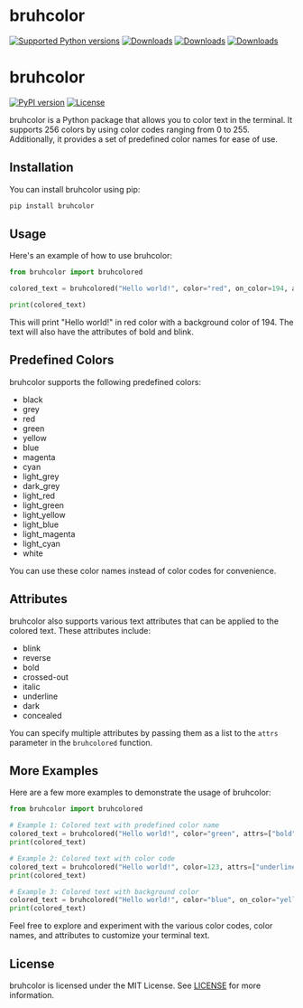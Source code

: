 # bruhcolor

[![Supported Python versions](https://img.shields.io/pypi/pyversions/termcolor.svg?logo=python&logoColor=FFE873)](https://pypi.org/project/bruhcolor/)
[![Downloads](https://static.pepy.tech/badge/bruhcolor)](https://pepy.tech/project/bruhcolor)
[![Downloads](https://static.pepy.tech/badge/bruhcolor/month)](https://pepy.tech/project/bruhcolor)
[![Downloads](https://static.pepy.tech/badge/bruhcolor/week)](https://pepy.tech/project/bruhcolor)
# bruhcolor

[![PyPI version](https://badge.fury.io/py/bruhcolor.svg)](https://badge.fury.io/py/bruhcolor)
[![License](https://img.shields.io/badge/license-MIT-blue.svg)](https://opensource.org/licenses/MIT)

bruhcolor is a Python package that allows you to color text in the terminal. It supports 256 colors by using color codes ranging from 0 to 255. Additionally, it provides a set of predefined color names for ease of use.

## Installation

You can install bruhcolor using pip:

```bash
pip install bruhcolor
```

## Usage

Here's an example of how to use bruhcolor:

```python
from bruhcolor import bruhcolored

colored_text = bruhcolored("Hello world!", color="red", on_color=194, attrs=["bold", "blink"])

print(colored_text)
```

This will print "Hello world!" in red color with a background color of 194. The text will also have the attributes of bold and blink.

## Predefined Colors

bruhcolor supports the following predefined colors:

- black
- grey
- red
- green
- yellow
- blue
- magenta
- cyan
- light_grey
- dark_grey
- light_red
- light_green
- light_yellow
- light_blue
- light_magenta
- light_cyan
- white

You can use these color names instead of color codes for convenience.

## Attributes

bruhcolor also supports various text attributes that can be applied to the colored text. These attributes include:

- blink
- reverse
- bold
- crossed-out
- italic
- underline
- dark
- concealed

You can specify multiple attributes by passing them as a list to the `attrs` parameter in the `bruhcolored` function.

## More Examples

Here are a few more examples to demonstrate the usage of bruhcolor:

```python
from bruhcolor import bruhcolored

# Example 1: Colored text with predefined color name
colored_text = bruhcolored("Hello world!", color="green", attrs=["bold"])
print(colored_text)

# Example 2: Colored text with color code
colored_text = bruhcolored("Hello world!", color=123, attrs=["underline"])
print(colored_text)

# Example 3: Colored text with background color
colored_text = bruhcolored("Hello world!", color="blue", on_color="yellow", attrs=["italic"])
print(colored_text)
```

Feel free to explore and experiment with the various color codes, color names, and attributes to customize your terminal text.

## License

bruhcolor is licensed under the MIT License. See [LICENSE](https://github.com/your-username/bruhcolor/blob/main/LICENSE) for more information.
